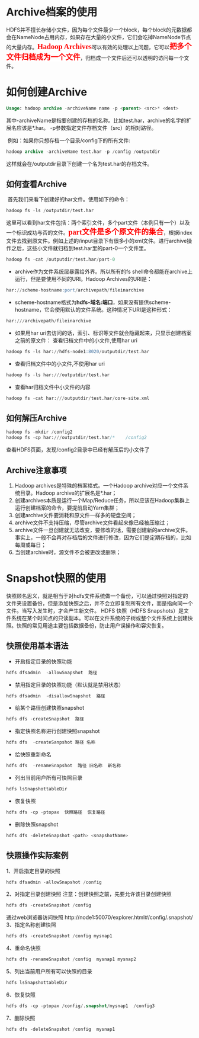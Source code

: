 # Archive档案的使用

​		HDFS并不擅长存储小文件，因为每个文件最少一个block，每个block的元数据都会在NameNode占用内存，如果存在大量的小文件，它们会吃掉NameNode节点的大量内存。
​		<span style="color:red;background:white;font-size:20px;font-family:楷体;">**Hadoop Archives**</span>可以有效的处理以上问题，它可以<span style="color:red;background:white;font-size:20px;font-family:楷体;">**把多个文件归档成为一个文件**</span>，归档成一个文件后还可以透明的访问每一个文件。







# 如何创建Archive

``` sql
Usage: hadoop archive -archiveName name -p <parent> <src>* <dest>
```

​		其中-archiveName是指要创建的存档的名称。比如test.har，archive的名字的扩展名应该是*.har。 -p参数指定文件存档文件（src）的相对路径。

​		例如：如果你只想存档一个目录/config下的所有文件:

``` sql
hadoop archive -archiveName test.har -p /config /outputdir
```

这样就会在/outputdir目录下创建一个名为test.har的存档文件。





## 如何查看Archive

​	首先我们来看下创建好的har文件。使用如下的命令：

``` sql
hadoop fs -ls /outputdir/test.har
```

​		这里可以看到har文件包括：两个索引文件，多个part文件（本例只有一个）以及一个标识成功与否的文件。<span style="color:red;background:white;font-size:20px;font-family:楷体;">**part文件是多个原文件的集合**</span>，根据index文件去找到原文件。
​		例如上述的/input目录下有很多小的xml文件。进行archive操作之后，这些小文件就归档到test.har里的part-0一个文件里。

``` sql
hadoop fs -cat /outputdir/test.har/part-0
```



- archive作为文件系统层暴露给外界。所以所有的fs shell命令都能在archive上运行，但是要使用不同的URI。Hadoop Archives的URI是：

``` sql
har://scheme-hostname:port/archivepath/fileinarchive   
```



- scheme-hostname格式为**hdfs-域名:端口**，如果没有提供scheme-hostname，它会使用默认的文件系统。这种情况下URI是这种形式：

``` sql
har:///archivepath/fileinarchive
```

- 如果用har uri去访问的话，索引、标识等文件就会隐藏起来，只显示创建档案之前的原文件：
  查看归档文件中的小文件,使用har uri

``` sql
hadoop fs -ls har://hdfs-node1:8020/outputdir/test.har
```



- 
  查看归档文件中的小文件,不使用har uri


``` sql
hadoop fs -ls har:///outputdir/test.har
```

 

- 查看har归档文件中小文件的内容

``` sql
hadoop fs -cat har:///outputdir/test.har/core-site.xml
```



## 如何解压Archive

``` sql
hadoop fs -mkdir /config2
hadoop fs -cp har:///outputdir/test.har/*    /config2
```

查看HDFS页面，发现/config2目录中已经有解压后的小文件了



## Archive注意事项

1. Hadoop archives是特殊的档案格式。一个Hadoop archive对应一个文件系统目录。Hadoop archive的扩展名是*.har；
2. 创建archives本质是运行一个Map/Reduce任务，所以应该在Hadoop集群上运行创建档案的命令，要提前启动Yarn集群； 
3. 创建archive文件要消耗和原文件一样多的硬盘空间；
4. archive文件不支持压缩，尽管archive文件看起来像已经被压缩过；
5. archive文件一旦创建就无法改变，要修改的话，需要创建新的archive文件。事实上，一般不会再对存档后的文件进行修改，因为它们是定期存档的，比如每周或每日；
6. 当创建archive时，源文件不会被更改或删除；



# Snapshot快照的使用

​		快照顾名思义，就是相当于对hdfs文件系统做一个备份，可以通过快照对指定的文件夹设置备份，但是添加快照之后，并不会立即复制所有文件，而是指向同一个文件。当写入发生时，才会产生新文件。
HDFS 快照（HDFS Snapshots）是文件系统在某个时间点的只读副本。可以在文件系统的子树或整个文件系统上创建快照。快照的常见用途主要包括数据备份，防止用户误操作和容灾恢复。



## 快照使用基本语法

- 开启指定目录的快照功能

``` sql
hdfs dfsadmin  -allowSnapshot  路径 
```



- 禁用指定目录的快照功能（默认就是禁用状态）

``` sql
hdfs dfsadmin  -disallowSnapshot  路径
```



- 给某个路径创建快照snapshot

``` sql
hdfs dfs -createSnapshot  路径
```



- 指定快照名称进行创建快照snapshot

``` sql
hdfs dfs  -createSanpshot 路径 名称    
```



- 给快照重新命名

``` sql
hdfs dfs  -renameSnapshot  路径 旧名称  新名称
```



- 列出当前用户所有可快照目录

``` sql
hdfs lsSnapshottableDir  
```



- 恢复快照

``` sql
hdfs dfs -cp -ptopax  快照路径  恢复路径
```



- 删除快照snapshot

``` sql
hdfs dfs -deleteSnapshot <path> <snapshotName> 
```



## 快照操作实际案例

1、开启指定目录的快照

``` sql
hdfs dfsadmin -allowSnapshot /config
```



2、对指定目录创建快照
注意：创建快照之前，先要允许该目录创建快照

``` sql
hdfs dfs -createSnapshot /config
```



通过web浏览器访问快照
http://node1:50070/explorer.html#/config/.snapshot/
3、指定名称创建快照

``` sql
hdfs dfs -createSnapshot /config mysnap1
```



4、重命名快照

``` sql
hdfs dfs -renameSnapshot /config  mysnap1 mysnap2
```



5、列出当前用户所有可以快照的目录

``` sql
hdfs lsSnapshottableDir
```



6、恢复快照

``` sql
hdfs dfs -cp -ptopax /config/.snapshot/mysnap1  /config3
```



7、删除快照

``` sql
hdfs dfs -deleteSnapshot /config  mysnap1
```

  